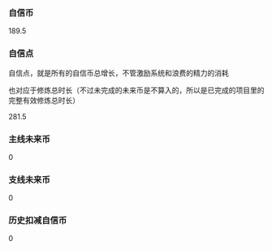 ### 自信币
189.5

### 自信点
自信点，就是所有的自信币总增长，不管激励系统和浪费的精力的消耗

也对应于修炼总时长（不过未完成的未来币是不算入的，所以是已完成的项目里的完整有效修炼总时长）

281.5

### 主线未来币
0

### 支线未来币
0

### 历史扣减自信币
0
